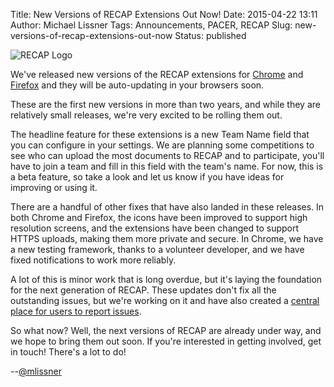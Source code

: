 Title: New Versions of RECAP Extensions Out Now!
Date: 2015-04-22 13:11
Author: Michael Lissner
Tags: Announcements, PACER, RECAP
Slug: new-versions-of-recap-extensions-out-now
Status: published

<div class="left-image">
    <img src="{filename}/images/recap_r-150x150.png"
         alt="RECAP Logo"
         class="img-responsive"/>
</div>

We've
released new versions of the RECAP extensions for
[Chrome](https://chrome.google.com/webstore/detail/recap/oiillickanjlaeghobeeknbddaonmjnc?hl=en)
and
[Firefox](https://addons.mozilla.org/en-US/firefox/addon/recap-195534/)
and they will be auto-updating in your browsers soon.

These are the first new versions in more than two years, and while they
are relatively small releases, we're very excited to be rolling them
out.

The headline feature for these extensions is a new Team Name field that
you can configure in your settings. We are planning some competitions to
see who can upload the most documents to RECAP and to participate,
you'll have to join a team and fill in this field with the team's name.
For now, this is a beta feature, so take a look and let us know if you
have ideas for improving or using it.

There are a handful of other fixes that have also landed in these
releases. In both Chrome and Firefox, the icons have been improved to
support high resolution screens, and the extensions have been changed to
support HTTPS uploads, making them more private and secure. In Chrome,
we have a new testing framework, thanks to a volunteer developer, and we
have fixed notifications to work more reliably.

A lot of this is minor work that is long overdue, but it's laying the
foundation for the next generation of RECAP. These updates don't fix all
the outstanding issues, but we're working on it and have also created a
[central place for users to report
issues](https://github.com/freelawproject/recap).

So what now? Well, the next versions of RECAP are already under way, and
we hope to bring them out soon. If you're interested in getting
involved, get in touch! There's a lot to do!

--[@mlissner](http://twitter.com/mlissner)

